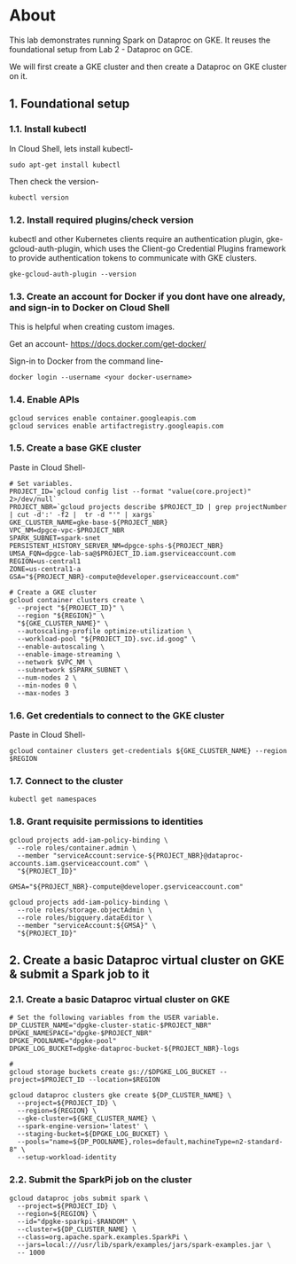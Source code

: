 # About

This lab demonstrates running Spark on Dataproc on GKE. It reuses the foundational setup from Lab 2 - Dataproc on GCE.<br>

We will first create a GKE cluster and then create a Dataproc on GKE cluster on it.

## 1. Foundational setup

### 1.1. Install kubectl
In Cloud Shell, lets install kubectl-
```
sudo apt-get install kubectl
```

Then check the version-
```
kubectl version
```

### 1.2. Install required plugins/check version
kubectl and other Kubernetes clients require an authentication plugin, gke-gcloud-auth-plugin, which uses the Client-go Credential Plugins framework to provide authentication tokens to communicate with GKE clusters.

```
gke-gcloud-auth-plugin --version
```

### 1.3. Create an account for Docker if you dont have one already, and sign-in to Docker on Cloud Shell
This is helpful when creating custom images.

Get an account-
https://docs.docker.com/get-docker/

Sign-in to Docker from the command line-
```
docker login --username <your docker-username>
```

### 1.4. Enable APIs

```
gcloud services enable container.googleapis.com
gcloud services enable artifactregistry.googleapis.com
```

### 1.5. Create a base GKE cluster

Paste in Cloud Shell-
```
# Set variables.
PROJECT_ID=`gcloud config list --format "value(core.project)" 2>/dev/null`
PROJECT_NBR=`gcloud projects describe $PROJECT_ID | grep projectNumber | cut -d':' -f2 |  tr -d "'" | xargs`
GKE_CLUSTER_NAME=gke-base-${PROJECT_NBR}
VPC_NM=dpgce-vpc-$PROJECT_NBR
SPARK_SUBNET=spark-snet
PERSISTENT_HISTORY_SERVER_NM=dpgce-sphs-${PROJECT_NBR}
UMSA_FQN=dpgce-lab-sa@$PROJECT_ID.iam.gserviceaccount.com
REGION=us-central1
ZONE=us-central1-a
GSA="${PROJECT_NBR}-compute@developer.gserviceaccount.com"

# Create a GKE cluster
gcloud container clusters create \
  --project "${PROJECT_ID}" \
  --region "${REGION}" \
  "${GKE_CLUSTER_NAME}" \
  --autoscaling-profile optimize-utilization \
  --workload-pool "${PROJECT_ID}.svc.id.goog" \
  --enable-autoscaling \
  --enable-image-streaming \
  --network $VPC_NM \
  --subnetwork $SPARK_SUBNET \
  --num-nodes 2 \
  --min-nodes 0 \
  --max-nodes 3
```

### 1.6. Get credentials to connect to the GKE cluster

Paste in Cloud Shell-
```
gcloud container clusters get-credentials ${GKE_CLUSTER_NAME} --region $REGION
```

### 1.7. Connect to the cluster

```
kubectl get namespaces
```

### 1.8. Grant requisite permissions to identities

```
gcloud projects add-iam-policy-binding \
  --role roles/container.admin \
  --member "serviceAccount:service-${PROJECT_NBR}@dataproc-accounts.iam.gserviceaccount.com" \
  "${PROJECT_ID}"
```

```
GMSA="${PROJECT_NBR}-compute@developer.gserviceaccount.com"

gcloud projects add-iam-policy-binding \
  --role roles/storage.objectAdmin \
  --role roles/bigquery.dataEditor \
  --member "serviceAccount:${GMSA}" \
  "${PROJECT_ID}"

```

## 2. Create a basic Dataproc virtual cluster on GKE & submit a Spark job to it

### 2.1. Create a basic Dataproc virtual cluster on GKE
```
# Set the following variables from the USER variable.
DP_CLUSTER_NAME="dpgke-cluster-static-$PROJECT_NBR"
DPGKE_NAMESPACE="dpgke-$PROJECT_NBR"
DPGKE_POOLNAME="dpgke-pool"
DPGKE_LOG_BUCKET=dpgke-dataproc-bucket-${PROJECT_NBR}-logs

# 
gcloud storage buckets create gs://$DPGKE_LOG_BUCKET --project=$PROJECT_ID --location=$REGION

gcloud dataproc clusters gke create ${DP_CLUSTER_NAME} \
  --project=${PROJECT_ID} \
  --region=${REGION} \
  --gke-cluster=${GKE_CLUSTER_NAME} \
  --spark-engine-version='latest' \
  --staging-bucket=${DPGKE_LOG_BUCKET} \
  --pools="name=${DP_POOLNAME},roles=default,machineType=n2-standard-8" \
  --setup-workload-identity
```

### 2.2. Submit the SparkPi job on the cluster

```
gcloud dataproc jobs submit spark \
  --project=${PROJECT_ID} \
  --region=${REGION} \
  --id="dpgke-sparkpi-$RANDOM" \
  --cluster=${DP_CLUSTER_NAME} \
  --class=org.apache.spark.examples.SparkPi \
  --jars=local:///usr/lib/spark/examples/jars/spark-examples.jar \
  -- 1000
```
